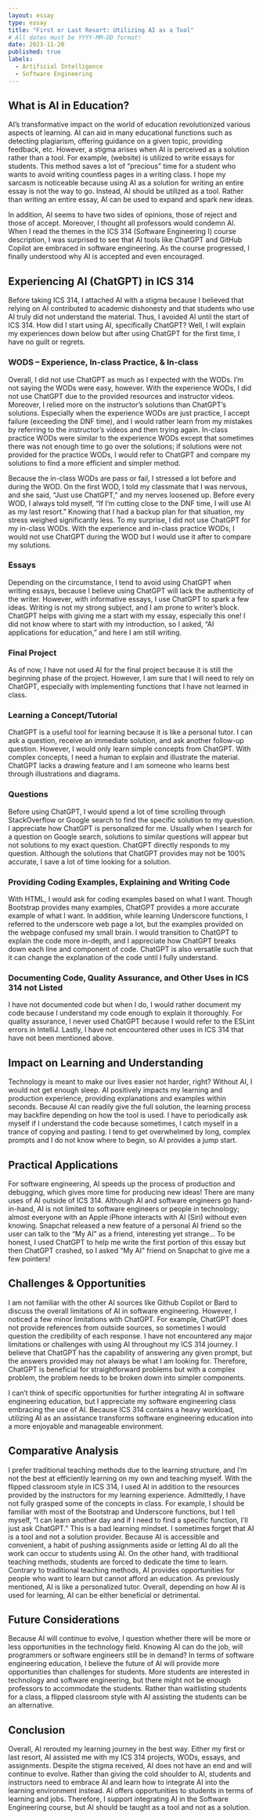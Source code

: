 ```yaml
---
layout: essay
type: essay
title: "First or Last Resort: Utilizing AI as a Tool"
# All dates must be YYYY-MM-DD format!
date: 2023-11-20
published: true
labels:
  - Artificial Intelligence 
  - Software Engineering
---
```


## What is AI in Education?

AI’s transformative impact on the world of education revolutionized various aspects of learning. AI can aid in many educational functions such as detecting plagiarism, offering guidance on a given topic, providing feedback, etc. However, a stigma arises when AI is perceived as a solution rather than a tool. For example, (website) is utilized to write essays for students. This method saves a lot of “precious” time for a student who wants to avoid writing countless pages in a writing class. I hope my sarcasm is noticeable because using AI as a solution for writing an entire essay is not the way to go. Instead, AI should be utilized as a tool. Rather than writing an entire essay, AI can be used to expand and spark new ideas. 

In addition, AI seems to have two sides of opinions, those of reject and those of accept. Moreover, I thought all professors would condemn AI. When I read the themes in the ICS 314 (Software Engineering I) course description, I was surprised to see that AI tools like ChatGPT and GitHub Copilot are embraced in software engineering. As the course progressed, I finally understood why AI is accepted and even encouraged. 

## Experiencing AI (ChatGPT) in ICS 314

Before taking ICS 314, I attached AI with a stigma because I believed that relying on AI contributed to academic dishonesty and that students who use AI truly did not understand the material. Thus, I avoided AI until the start of ICS 314. How did I start using AI, specifically ChatGPT? Well, I will explain my experiences down below but after using ChatGPT for the first time, I have no guilt or regrets. 

### WODS – Experience, In-class Practice, & In-class

Overall, I did not use ChatGPT as much as I expected with the WODs. I’m not saying the WODs were easy, however. With the experience WODs, I did not use ChatGPT due to the provided resources and instructor videos. Moreover, I relied more on the instructor’s solutions than ChatGPT’s solutions. Especially when the experience WODs are just practice, I accept failure (exceeding the DNF time), and I would rather learn from my mistakes by referring to the instructor’s videos and then trying again. In-class practice WODs were similar to the experience WODs except that sometimes there was not enough time to go over the solutions; if solutions were not provided for the practice WODs, I would refer to ChatGPT and compare my solutions to find a more efficient and simpler method. 

Because the in-class WODs are pass or fail, I stressed a lot before and during the WOD. On the first WOD, I told my classmate that I was nervous, and she said, “Just use ChatGPT,” and my nerves loosened up. Before every WOD, I always told myself, “If I’m cutting close to the DNF time, I will use AI as my last resort.” Knowing that I had a backup plan for that situation, my stress weighed significantly less. To my surprise, I did not use ChatGPT for my in-class WODs. With the experience and in-class practice WODs, I would not use ChatGPT during the WOD but I would use it after to compare my solutions. 

### Essays

Depending on the circumstance, I tend to avoid using ChatGPT when writing essays, because I believe using ChatGPT will lack the authenticity of the writer. However, with informative essays, I use ChatGPT to spark a few ideas. Writing is not my strong subject, and I am prone to writer’s block. ChatGPT helps with giving me a start with my essay, especially this one! I did not know where to start with my introduction, so I asked, “AI applications for education,” and here I am still writing. 

### Final Project

As of now, I have not used AI for the final project because it is still the beginning phase of the project. However, I am sure that I will need to rely on ChatGPT, especially with implementing functions that I have not learned in class. 

### Learning a Concept/Tutorial

ChatGPT is a useful tool for learning because it is like a personal tutor. I can ask a question, receive an immediate solution, and ask another follow-up question. However, I would only learn simple concepts from ChatGPT. With complex concepts, I need a human to explain and illustrate the material. ChatGPT lacks a drawing feature and I am someone who learns best through illustrations and diagrams.  

### Questions

Before using ChatGPT, I would spend a lot of time scrolling through StackOverflow or Google search to find the specific solution to my question. I appreciate how ChatGPT is personalized for me. Usually when I search for a question on Google search, solutions to similar questions will appear but not solutions to my exact question. ChatGPT directly responds to my question. Although the solutions that ChatGPT provides may not be 100% accurate, I save a lot of time looking for a solution. 

### Providing Coding Examples, Explaining and Writing Code

With HTML, I would ask for coding examples based on what I want. Though Bootstrap provides many examples, ChatGPT provides a more accurate example of what I want. In addition, while learning Underscore functions, I referred to the underscore web page a lot, but the examples provided on the webpage confused my small brain. I would transition to ChatGPT to explain the code more in-depth, and I appreciate how ChatGPT breaks down each line and component of code. ChatGPT is also versatile such that it can change the explanation of the code until I fully understand. 

### Documenting Code, Quality Assurance, and Other Uses in ICS 314 not Listed

I have not documented code but when I do, I would rather document my code because I understand my code enough to explain it thoroughly. For quality assurance, I never used ChatGPT because I would refer to the ESLint errors in IntelliJ. Lastly, I have not encountered other uses in ICS 314 that have not been mentioned above.

## Impact on Learning and Understanding

Technology is meant to make our lives easier not harder, right? Without AI, I would not get enough sleep. AI positively impacts my learning and production experience, providing explanations and examples within seconds. Because AI can readily give the full solution, the learning process may backfire depending on how the tool is used. I have to periodically ask myself if I understand the code because sometimes, I catch myself in a trance of copying and pasting. I tend to get overwhelmed by long, complex prompts and I do not know where to begin, so AI provides a jump start. 

## Practical Applications

For software engineering, AI speeds up the process of production and debugging, which gives more time for producing new ideas! There are many uses of AI outside of ICS 314. Although AI and software engineers go hand-in-hand, AI is not limited to software engineers or people in technology; almost everyone with an Apple iPhone interacts with AI (Siri) without even knowing. Snapchat released a new feature of a personal AI friend so the user can talk to the “My AI” as a friend, interesting yet strange… To be honest, I used ChatGPT to help me write the first portion of this essay but then ChatGPT crashed, so I asked “My AI” friend on Snapchat to give me a few pointers! 

## Challenges & Opportunities

I am not familiar with the other AI sources like Github Copilot or Bard to discuss the overall limitations of AI in software engineering. However, I noticed a few minor limitations with ChatGPT. For example, ChatGPT does not provide references from outside sources, so sometimes I would question the credibility of each response. I have not encountered any major limitations or challenges with using AI throughout my ICS 314 journey. I believe that ChatGPT has the capability of answering any given prompt, but the answers provided may not always be what I am looking for. Therefore, ChatGPT is beneficial for straightforward problems but with a complex problem, the problem needs to be broken down into simpler components. 

I can’t think of specific opportunities for further integrating AI in software engineering education, but I appreciate my software engineering class embracing the use of AI. Because ICS 314 contains a heavy workload, utilizing AI as an assistance transforms software engineering education into a more enjoyable and manageable environment. 

## Comparative Analysis

I prefer traditional teaching methods due to the learning structure, and I’m not the best at efficiently learning on my own and teaching myself. With the flipped classroom style in ICS 314, I used AI in addition to the resources provided by the instructors for my learning experience. Admittedly, I have not fully grasped some of the concepts in class. For example, I should be familiar with most of the Bootstrap and Underscore functions, but I tell myself, “I can learn another day and if I need to find a specific function, I’ll just ask ChatGPT.” This is a bad learning mindset. I sometimes forget that AI is a tool and not a solution provider. Because AI is accessible and convenient, a habit of pushing assignments aside or letting AI do all the work can occur to students using AI. On the other hand, with traditional teaching methods, students are forced to dedicate the time to learn. Contrary to traditional teaching methods, AI provides opportunities for people who want to learn but cannot afford an education. As previously mentioned, AI is like a personalized tutor. Overall, depending on how AI is used for learning, AI can be either beneficial or detrimental.  

## Future Considerations

Because AI will continue to evolve, I question whether there will be more or less opportunities in the technology field. Knowing AI can do the job, will programmers or software engineers still be in demand? In terms of software engineering education, I believe the future of AI will provide more opportunities than challenges for students. More students are interested in technology and software engineering, but there might not be enough professors to accommodate the students. Rather than waitlisting students for a class, a flipped classroom style with AI assisting the students can be an alternative.

## Conclusion

Overall, AI rerouted my learning journey in the best way. Either my first or last resort, AI assisted me with my ICS 314 projects, WODs, essays, and assignments. Despite the stigma received, AI does not have an end and will continue to evolve. Rather than giving the cold shoulder to AI, students and instructors need to embrace AI and learn how to integrate AI into the learning environment instead. AI offers opportunities to students in terms of learning and jobs. Therefore, I support integrating AI in the Software Engineering course, but AI should be taught as a tool and not as a solution. 
